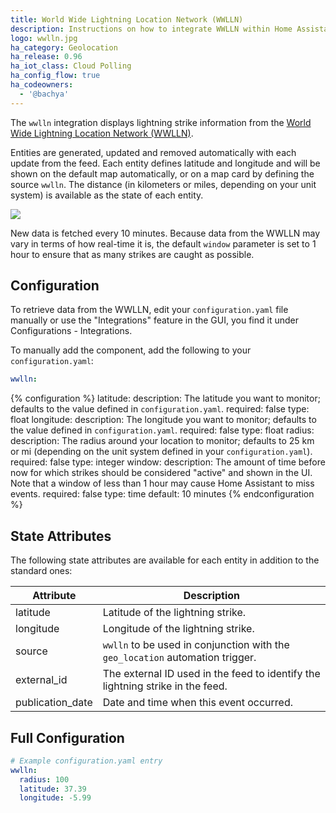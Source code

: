 ```yaml
---
title: World Wide Lightning Location Network (WWLLN)
description: Instructions on how to integrate WWLLN within Home Assistant.
logo: wwlln.jpg
ha_category: Geolocation
ha_release: 0.96
ha_iot_class: Cloud Polling
ha_config_flow: true
ha_codeowners:
  - '@bachya'
---
```


The `wwlln` integration displays lightning strike information from the
[World Wide Lightning Location Network (WWLLN)](https://wwlln.net/).

Entities are generated, updated and removed automatically with each update
from the feed. Each entity defines latitude and longitude and will be shown
on the default map automatically, or on a map card by defining the source
`wwlln`. The distance (in kilometers or miles, depending on your unit system)
is available as the state of each entity.

<p class='img'>
  <img src='{{site_root}}/images/screenshots/wwlln-feed-map.png' />
</p>

New data is fetched every 10 minutes. Because data from the WWLLN may vary in terms
of how real-time it is, the default `window` parameter is set to 1 hour to ensure that as
many strikes are caught as possible.

## Configuration

To retrieve data from the WWLLN, edit your `configuration.yaml` file manually or use the "Integrations" feature in the GUI, you find it under Configurations - Integrations.

To manually add the component, add the following to your `configuration.yaml`:

```yaml
wwlln:
```

{% configuration %}
latitude:
  description: The latitude you want to monitor; defaults to the value defined in `configuration.yaml`.
  required: false
  type: float
longitude:
  description: The longitude you want to monitor; defaults to the value defined in `configuration.yaml`.
  required: false
  type: float
radius:
  description: The radius around your location to monitor; defaults to 25 km or mi (depending on the unit system defined in your `configuration.yaml`).
  required: false
  type: integer
window:
  description: The amount of time before now for which strikes should be considered "active" and shown in the UI. Note that a window of less than 1 hour may cause Home Assistant to miss events.
  required: false
  type: time
  default: 10 minutes
{% endconfiguration %}

## State Attributes

The following state attributes are available for each entity in addition to
the standard ones:

| Attribute        | Description                                                                   |
| ---------------- | ----------------------------------------------------------------------------- |
| latitude         | Latitude of the lightning strike.                                             |
| longitude        | Longitude of the lightning strike.                                            |
| source           | `wwlln` to be used in conjunction with the `geo_location` automation trigger. |
| external_id      | The external ID used in the feed to identify the lightning strike in the feed.      |
| publication_date | Date and time when this event occurred.                                       |

## Full Configuration

```yaml
# Example configuration.yaml entry
wwlln:
  radius: 100
  latitude: 37.39
  longitude: -5.99
```
